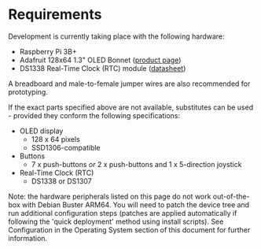 # Requirements

Development is currently taking place with the following hardware:

 - Raspberry Pi 3B+
 - Adafruit 128x64 1.3" OLED Bonnet ([product page](https://www.adafruit.com/product/3531))
 - DS1338 Real-Time Clock (RTC) module ([datasheet](http://www.hobbytronics.co.uk/datasheets/DS1338-RTC.pdf))

A breadboard and male-to-female jumper wires are also recommended for prototyping.

If the exact parts specified above are not available, substitutes can be used - provided they conform the following specifications:
 
 - OLED display
   - 128 x 64 pixels
   - SSD1306-compatible
 - Buttons
   - 7 x push-buttons _or_ 2 x push-buttons and 1 x 5-direction joystick
 - Real-Time Clock (RTC)
   - DS1338 or DS1307

Note: the hardware peripherals listed on this page do not work out-of-the-box with Debian Buster ARM64. You will need to patch the device tree and run additional configuration steps (patches are applied automatically if following the 'quick deployment' method using install scripts). See Configuration in the Operating System section of this document for further information.
